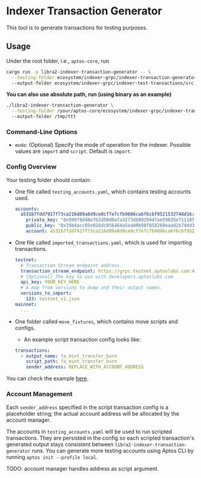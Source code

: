 # Indexer Transaction Generator

This tool is to generate transactions for testing purposes.

## Usage

Under the root folder, i.e., `aptos-core`, run

```bash
cargo run -p libra2-indexer-transaction-generator -- \
  --testing-folder ecosystem/indexer-grpc/indexer-transaction-generator/imported_transactions \ 
  --output-folder ecosystem/indexer-grpc/indexer-test-transactions/src
```

**You can also use absolute path, run (using binary as an example)**

```bash
./libra2-indexer-transaction-generator \
  --testing-folder /your/aptos-core/ecosystem/indexer-grpc/indexer-transaction-generator/imported_transactions \ 
  --output-folder /tmp/ttt
```

### Command-Line Options

  - `mode`: (Optional) Specify the mode of operation for the indexer. Possible values are `import` and `script`. Default is `import`.

### Config Overview

Your testing folder should contain:
- One file called `testing_accounts.yaml`, which contains testing accounts used.
    ```yaml
    accounts:
      a531b7fdd7917f73ca216d89a8d9ce0cf7e7cfb9086ca6f6cbf9521532748d16:
        private_key: "0x99978d48e7b2d50d0a7a3273db0929447ae59635e71118fa256af654c0ce56c9"
        public_key: "0x39b4acc85e026dc056464a5ea00b98f858260eaad2b74dd30b86ae0d4d94ddf5"
        account: a531b7fdd7917f73ca216d89a8d9ce0cf7e7cfb9086ca6f6cbf9521532748d16
    ```
- One file called `imported_transactions.yaml`, which is used for importing transactions.
    
    ```yaml
    testnet:
      # Transaction Stream endpoint address.
      transaction_stream_endpoint: https://grpc.testnet.aptoslabs.com:443
      # (Optional) The key to use with developers.aptoslabs.com
      api_key: YOUR_KEY_HERE
      # A map from versions to dump and their output names.
      versions_to_import:
        123: testnet_v1.json
    mainnet:
      ...    
    ```
- One folder called `move_fixtures`, which contains move scripts and configs.
    * An example script transaction config looks like:
    ```yaml
    transactions:
      - output_name: fa_mint_transfer_burn
        script_path: fa_mint_transfer_burn
        sender_address: REPLACE_WITH_ACCOUNT_ADDRESS
    ``` 

You can check the example [here](imported_transactions).

### Account Management

Each `sender_address` specified in the script transaction config is a placeholder string; 
the actual account address will be allocated by the account manager.

The accounts in `testing_accounts.yaml` will be used to run scripted transactions. 
They are persisted in the config so each scripted transaction's generated output stays consistent between 
`libra2-indexer-transaction-generator` runs. You can generate more testing accounts using 
Aptos CLI by running `aptos init --profile local`. 

TODO: account manager handles address as script argument.

